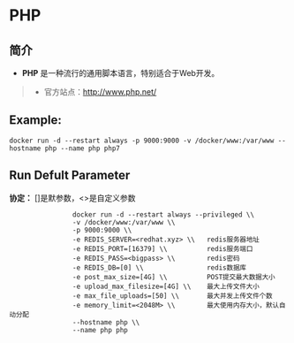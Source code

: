 PHP
===
## 简介
* **PHP** 是一种流行的通用脚本语言，特别适合于Web开发。
> * 官方站点：http://www.php.net/


## Example:

    docker run -d --restart always -p 9000:9000 -v /docker/www:/var/www --hostname php --name php php7

## Run Defult Parameter
**协定：** []是默参数，<>是自定义参数

					docker run -d --restart always --privileged \\
					-v /docker/www:/var/www \\
					-p 9000:9000 \\
					-e REDIS_SERVER=<redhat.xyz> \\   redis服务器地址
					-e REDIS_PORT=[16379] \\          redis服务端口
					-e REDIS_PASS=<bigpass> \\        redis密码
					-e REDIS_DB=[0] \\                redis数据库
					-e post_max_size=[4G] \\          POST提交最大数据大小
					-e upload_max_filesize=[4G] \\    最大上传文件大小
					-e max_file_uploads=[50] \\       最大并发上传文件个数
					-e memory_limit=<2048M> \\        最大使用内存大小，默认自动分配
					--hostname php \\
					--name php php
